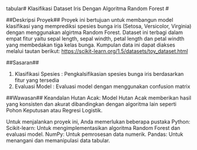 tabular# Klasifikasi Dataset Iris Dengan Algoritma Random Forest #

##Deskripsi Proyek##
Proyek ini bertujuan untuk membangun model klasifikasi yang memprediksi spesies 
bunga iris (Setosa, Versicolor, Virginia) dengan menggunakan algirtma Random Forest. 
Dataset ini terbagi dalam empat fitur yaitu sepal length, sepal windth, petal length dan petal windth
yang membedakan tiga kelas bunga. 
Kumpulan data ini dapat diakses melalui tautan berikut: https://scikit-learn.org/1.5/datasets/toy_dataset.html

##Sasaran##
1. Klasifikasi Spesies : Pengkalsifikasian spesies bunga iris berdasarkan fitur yang tersedia
2. Evaluasi Model : Evaluasi model dengan menggunakan confusion matrix

##Wawasan##
Keandalan Hutan Acak: Model Hutan Acak memberikan hasil yang konsisten dan akurat 
dibandingkan dengan algoritma lain seperti Pohon Keputusan atau Regresi Logistik.

Untuk menjalankan proyek ini, Anda memerlukan beberapa pustaka Python:
Scikit-learn: Untuk mengimplementasikan algoritma Random Forest dan evaluasi model.
NumPy: Untuk pemrosesan data numerik.
Pandas: Untuk menangani dan memanipulasi data tabular.

